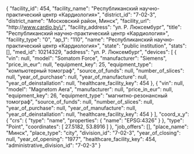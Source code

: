 {
    "facility_id": 454,
    "facility_name": "Республиканский научно-практический центр «Кардиология»",
    "district_id": "7-02-3",
    "district_name": "Московский район, Минск",
    "facility_url": "http:\/\/www.cardio.by\/",
    "facility_address": "ул. Р. Люксембург",
    "title": "Республиканский научно-практический центр «Кардиология»",
    "facility_type": "0",
    "ap_1": "110",
    "name": "Республиканский научно-практический центр «Кардиология»",
    "state": "public institution",
    "stats": [],
    "med_id": 10214329,
    "address": "ул. Р. Люксембург",
    "devices": [
        {
            "vin": null,
            "model": "Somatom Force",
            "manufacturer": "Siemens",
            "price_in_eur": null,
            "equipment_key": 25,
            "equipment_type": "компьютерный томограф",
            "source_of_funds": null,
            "number_of_slices": null,
            "year_of_purchase": null,
            "year_of_manufacture": null,
            "year_of_deinstallation": null,
            "healthcare_facility_key": 454
        },
        {
            "vin": null,
            "model": "Magnetom Aera",
            "manufacturer": null,
            "price_in_eur": null,
            "equipment_key": 26,
            "equipment_type": "магнитно-резонансный томограф",
            "source_of_funds": null,
            "number_of_slices": null,
            "year_of_purchase": null,
            "year_of_manufacture": null,
            "year_of_deinstallation": null,
            "healthcare_facility_key": 454
        }
    ],
    "coord_x_y": {
        "crs": {
            "type": "name",
            "properties": {
                "name": "EPSG:4326"
            }
        },
        "type": "Point",
        "coordinates": [
            27.5182,
            53.8916
        ]
    },
    "job_offers": [],
    "place_name": "Минск",
    "place_type": "city",
    "division_id": "7-02-3",
    "year_of_closing": null,
    "year_of_opening": "1977",
    "healthcare_facility_key": 454,
    "administrative_division_id": "7-02-3"
}